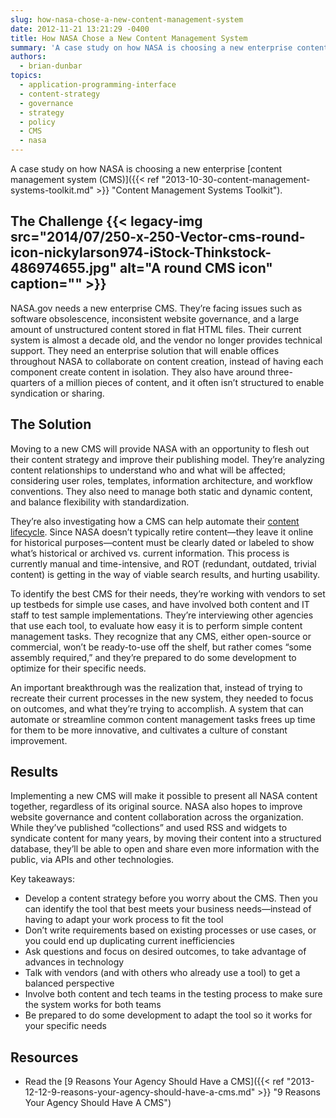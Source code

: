 ```yaml
---
slug: how-nasa-chose-a-new-content-management-system
date: 2012-11-21 13:21:29 -0400
title: How NASA Chose a New Content Management System
summary: 'A case study on how NASA is choosing a new enterprise content management system (CMS). The Challenge NASA.gov needs a new enterprise CMS. They’re facing issues such as software obsolescence, inconsistent website governance, and a large amount of unstructured content stored in flat HTML files. Their current system is almost a decade old, and the'
authors:
  - brian-dunbar
topics:
  - application-programming-interface
  - content-strategy
  - governance
  - strategy
  - policy
  - CMS
  - nasa
---
```


A case study on how NASA is choosing a new enterprise [content management system (CMS)]({{< ref "2013-10-30-content-management-systems-toolkit.md" >}} "Content Management Systems Toolkit").

## The Challenge {{< legacy-img src="2014/07/250-x-250-Vector-cms-round-icon-nickylarson974-iStock-Thinkstock-486974655.jpg" alt="A round CMS icon" caption="" >}}

NASA.gov needs a new enterprise CMS. They’re facing issues such as software obsolescence, inconsistent website governance, and a large amount of unstructured content stored in flat HTML files. Their current system is almost a decade old, and the vendor no longer provides technical support. They need an enterprise solution that will enable offices throughout NASA to collaborate on content creation, instead of having each component create content in isolation. They also have around three-quarters of a million pieces of content, and it often isn’t structured to enable syndication or sharing.

## The Solution

Moving to a new CMS will provide NASA with an opportunity to flesh out their content strategy and improve their publishing model. They’re analyzing content relationships to understand who and what will be affected; considering user roles, templates, information architecture, and workflow conventions. They also need to manage both static and dynamic content, and balance flexibility with standardization.

They’re also investigating how a CMS can help automate their [content lifecycle](http://en.wikipedia.org/wiki/Web_content_lifecycle). Since NASA doesn’t typically retire content—they leave it online for historical purposes—content must be clearly dated or labeled to show what’s historical or archived vs. current information. This process is currently manual and time-intensive, and ROT (redundant, outdated, trivial content) is getting in the way of viable search results, and hurting usability.

To identify the best CMS for their needs, they’re working with vendors to set up testbeds for simple use cases, and have involved both content and IT staff to test sample implementations. They’re interviewing other agencies that use each tool, to evaluate how easy it is to perform simple content management tasks. They recognize that any CMS, either open-source or commercial, won’t be ready-to-use off the shelf, but rather comes “some assembly required,” and they’re prepared to do some development to optimize for their specific needs.

An important breakthrough was the realization that, instead of trying to recreate their current processes in the new system, they needed to focus on outcomes, and what they’re trying to accomplish. A system that can automate or streamline common content management tasks frees up time for them to be more innovative, and cultivates a culture of constant improvement.

## Results

Implementing a new CMS will make it possible to present all NASA content together, regardless of its original source. NASA also hopes to improve website governance and content collaboration across the organization. While they’ve published “collections” and used RSS and widgets to syndicate content for many years, by moving their content into a structured database, they’ll be able to open and share even more information with the public, via APIs and other technologies.

Key takeaways:

  * Develop a content strategy before you worry about the CMS. Then you can identify the tool that best meets your business needs—instead of having to adapt your work process to fit the tool
  * Don’t write requirements based on existing processes or use cases, or you could end up duplicating current inefficiencies
  * Ask questions and focus on desired outcomes, to take advantage of advances in technology
  * Talk with vendors (and with others who already use a tool) to get a balanced perspective
  * Involve both content and tech teams in the testing process to make sure the system works for both teams
  * Be prepared to do some development to adapt the tool so it works for your specific needs

## Resources

  * Read the [9 Reasons Your Agency Should Have a CMS]({{< ref "2013-12-12-9-reasons-your-agency-should-have-a-cms.md" >}} "9 Reasons Your Agency Should Have A CMS")
